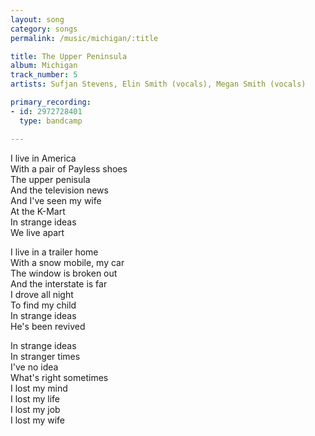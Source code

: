 ```yaml
---
layout: song
category: songs
permalink: /music/michigan/:title

title: The Upper Peninsula
album: Michigan
track_number: 5
artists: Sufjan Stevens, Elin Smith (vocals), Megan Smith (vocals)

primary_recording: 
- id: 2972728401
  type: bandcamp

---
```


I live in America <br>
With a pair of Payless shoes <br>
The upper penisula <br>
And the television news <br>
And I've seen my wife <br>
At the K-Mart <br>
In strange ideas <br>
We live apart 

I live in a trailer home <br>
With a snow mobile, my car <br>
The window is broken out <br>
And the interstate is far <br>
I drove all night <br>
To find my child <br>
In strange ideas <br>
He's been revived 

In strange ideas <br>
In stranger times <br>
I've no idea <br>
What's right sometimes <br>
I lost my mind <br>
I lost my life <br>
I lost my job <br>
I lost my wife